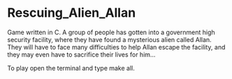 # Rescuing_Alien_Allan
Game written in C. A group of people has gotten into a government high security facility, where they have found a mysterious alien called Allan. They will have to face many difficulties to help Allan escape the facility, and they may even have to sacrifice their lives for him...

To play open the terminal and type make all.
